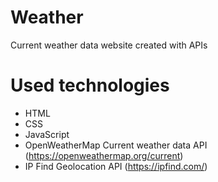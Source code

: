 # Weather
Current weather data website created with APIs
# Used technologies
- HTML
- CSS
- JavaScript
- OpenWeatherMap Current weather data API (https://openweathermap.org/current)
- IP Find Geolocation API (https://ipfind.com/)
